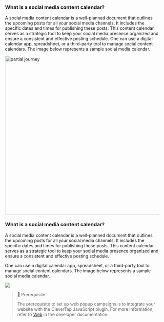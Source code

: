 ### What is a social media content calendar?

A social media content calendar is a well-planned document that outlines the upcoming posts for all your social media channels. It includes the specific dates and times for publishing these posts. This content calendar serves as a strategic tool to keep your social media presence organized and ensure a consistent and effective posting schedule.
One can use a digital calendar app, spreadsheet, or a third-party tool to manage social content calendars. The image below represents a sample social media calendar.


<img width="519" alt="partial journey" src="https://github.com/jash3007/minshtech-upgrade/assets/136789365/1223d961-6157-4e30-a8e5-1f22f8e9c461">


### What is a social media content calendar?

A social media content calendar is a well-planned document that outlines the upcoming posts for all your social media channels. It includes the specific dates and times for publishing these posts. This content calendar serves as a strategic tool to keep your social media presence organized and ensure a consistent and effective posting schedule.

One can use a digital calendar app, spreadsheet, or a third-party tool to manage social content calendars. The image below represents a sample social media calendar.

![](https://lh5.googleusercontent.com/Q3Fbs7O4mwT3dBvOFxqRJr_l9epb8nvhEpzhZRLY8aB9ihsTGWlf6vcvy_rEMwYhMxkf8sUWVll24bcPPSg1tZdp-UK0h7EI9ezTgpte2R7QcbXFbhNSRCknn9yz4YGjLy6ibMfN-w7oYjGkLy9hNrA)

> 🚧 Prerequisite
> 
> The prerequisite to set up web popup campaigns is to integrate your website with the CleverTap JavaScript plugin. For more information, refer to [Web](https://developer.clevertap.com/docs/web) in the developer documentation.

